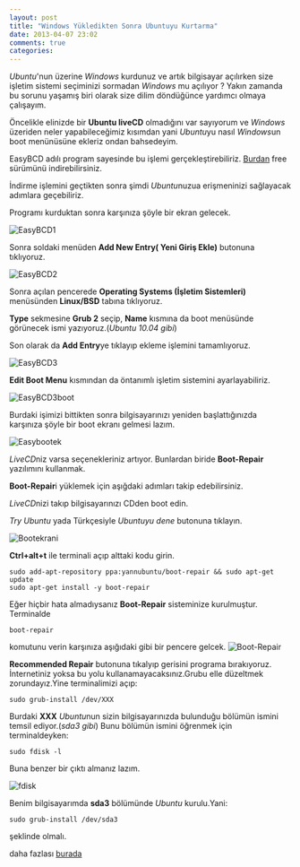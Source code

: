 ```yaml
---
layout: post
title: "Windows Yükledikten Sonra Ubuntuyu Kurtarma"
date: 2013-04-07 23:02
comments: true
categories: 
---
```


*Ubuntu*'nun üzerine *Windows* kurdunuz ve artık bilgisayar açılırken size işletim sistemi seçiminizi
sormadan *Windows* mu açılıyor ?
 Yakın zamanda bu sorunu yaşamış biri olarak size dilim döndüğünce yardımcı olmaya çalışayım.

 Öncelikle elinizde bir **Ubuntu liveCD** olmadığını var sayıyorum ve *Windows* üzeriden neler yapabileceğimiz kısımdan yani *Ubuntu*yu nasıl *Windows*un boot menünüsüne ekleriz ondan
bahsedeyim.
<!-- more -->

 EasyBCD adılı program sayesinde bu işlemi gerçekleştirebiliriz.
 [Burdan](http://download.chip.eu/tr/EasyBCD-1.72_177662.html) free sürümünü indirebilirsiniz.

 İndirme işlemini geçtikten sonra şimdi *Ubuntu*nuzua erişmeninizi sağlayacak adımlara geçebiliriz.

 Programı kurduktan sonra karşınıza şöyle bir ekran gelecek.

 ![EasyBCD1](/images/resim1.jpg)

 Sonra soldaki menüden **Add New Entry( Yeni Giriş Ekle)** butonuna tıklıyoruz.

 ![EasyBCD2](/images/resim2.jpg)

 Sonra açılan pencerede **Operating Systems (İşletim Sistemleri)** menüsünden **Linux/BSD** tabına tıklıyoruz.

 **Type** sekmesine **Grub 2** seçip, **Name** kısmına da boot menüsünde görünecek ismi yazıyoruz.(*Ubuntu 10.04 gibi*)

 Son olarak da **Add Entry**ye tıklayıp ekleme işlemini tamamlıyoruz.

 ![EasyBCD3](/images/resim3.jpg)

 **Edit Boot Menu** kısmından da öntanımlı işletim sistemini ayarlayabiliriz.

 ![EasyBCD3boot](/images/resim4.jpg)

 Burdaki işimizi bittikten sonra bilgisayarınızı yeniden başlattığınızda karşınıza şöyle bir boot ekranı gelmesi lazım.

 ![Easybootek](/images/bootekrani.png)


 *LiveCD*niz varsa seçenekleriniz artıyor. Bunlardan biride **Boot-Repair** yazılımını kullanmak.

 **Boot-Repair**i yüklemek için aşığdaki adımları takip edebilirsiniz.

 *LiveCD*nizi takıp bilgisayarınızı CDden boot edin.

 *Try Ubuntu* yada Türkçesiyle *Ubuntuyu dene* butonuna tıklayın.

  ![Bootekrani](/images/livecd.jpg)

 **Ctrl+alt+t** ile terminali açıp alttaki kodu girin.

    sudo add-apt-repository ppa:yannubuntu/boot-repair && sudo apt-get update
    sudo apt-get install -y boot-repair

  Eğer hiçbir hata almadıysanız **Boot-Repair** sisteminize kurulmuştur.
  Terminalde

    boot-repair

  komutunu verin karşınıza aşığıdaki gibi bir pencere gelcek.
 ![Boot-Repair](/images/boot-repair.png)

 **Recommended Repair** butonuna tıkalyıp gerisini programa bırakıyoruz.
 İnternetiniz yoksa bu yolu kullanamayacaksınız.Grubu elle düzeltmek zorundayız.Yine terminalimizi açıp:

    sudo grub-install /dev/XXX

 Burdaki **XXX** *Ubuntu*nun sizin bilgisayarınızda bulunduğu  bölümün ismini temsil ediyor.(*sda3 gibi*)
  Bunu bölümün ismini öğrenmek için terminaldeyken:

    sudo fdisk -l
  Buna benzer bir çıktı almanız lazım.

  ![fdisk](/images/fdisk.png)

  Benim bilgisayarımda **sda3** bölümünde *Ubuntu* kurulu.Yani:

    sudo grub-install /dev/sda3

  şeklinde olmalı.

 daha fazlası [burada](https://help.ubuntu.com/community/RecoveringUbuntuAfterInstallingWindows)
